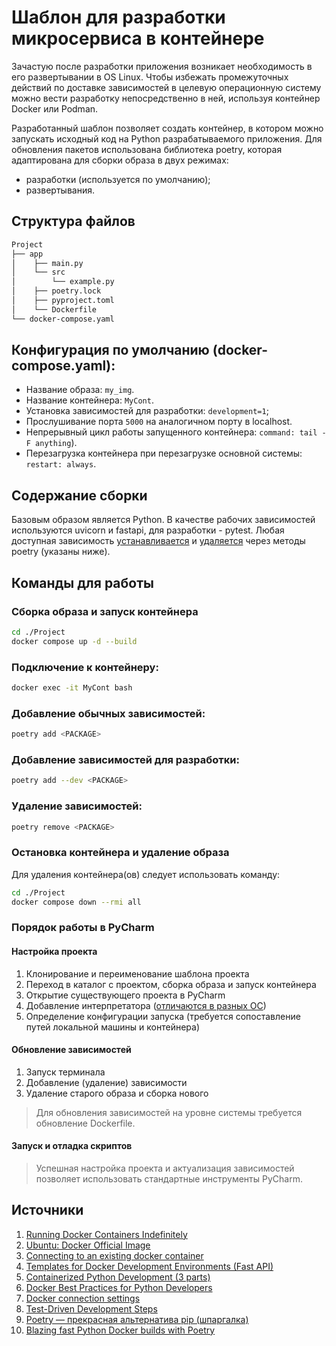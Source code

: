 # Шаблон для разработки микросервиса в контейнере

Зачастую после разработки приложения возникает необходимость
в его развертывании в OS Linux.
Чтобы избежать промежуточных действий по доставке зависимостей
в целевую операционную систему можно вести разработку
непосредственно в ней, используя контейнер Docker или Podman.

Разработанный шаблон позволяет создать контейнер,
в котором можно запускать исходный код на Python разрабатываемого приложения.
Для обновления пакетов использована библиотека poetry,
которая адаптирована для сборки образа в двух режимах: 
* разработки (используется по умолчанию);
* развертывания.

## Структура файлов
```bash
Project
├── app
│    ├── main.py
│    └── src
│        └── example.py
│    ├── poetry.lock
│    ├── pyproject.toml
│    └── Dockerfile
└── docker-compose.yaml    
```

## Конфигурация по умолчанию (docker-compose.yaml):
* Название образа: `my_img`.
* Название контейнера: `MyCont`.
* Установка зависимостей для разработки: `development=1`;
* Прослушивание порта `5000` на аналогичном порту в localhost.
* Непрерывный цикл работы запущенного контейнера: `command: tail -F anything`).
* Перезагрузка контейнера при перезагрузке основной системы: `restart: always`.

## Содержание сборки
Базовым образом является Python.
В качестве рабочих зависимостей используются uvicorn и fastapi,
для разработки - pytest.
Любая доступная зависимость [устанавливается](https://python-poetry.org/docs/cli/#add)
и [удаляется](https://python-poetry.org/docs/cli/#remove) через методы poetry (указаны ниже).

## Команды для работы

### Сборка образа и запуск контейнера
```bash
cd ./Project
docker compose up -d --build
```

### Подключение к контейнеру:
```bash
docker exec -it MyCont bash
```

### Добавление обычных зависимостей:
```bash
poetry add <PACKAGE>
```

### Добавление зависимостей для разработки:
```bash
poetry add --dev <PACKAGE>
```

### Удаление зависимостей:
```bash
poetry remove <PACKAGE>
```

### Остановка контейнера и удаление образа
Для удаления контейнера(ов) следует использовать команду:
```bash
cd ./Project
docker compose down --rmi all
```

### Порядок работы в PyCharm
#### Настройка проекта
1. Клонирование и переименование шаблона проекта
1. Переход в каталог с проектом, сборка образа и запуск контейнера
1. Открытие существующего проекта в PyCharm
1. Добавление интерпретатора ([отличаются в разных ОС](https://www.jetbrains.com/help/pycharm/settings-docker.html))
1. Определение конфигурации запуска (требуется сопоставление путей локальной машины и контейнера)

#### Обновление зависимостей
1. Запуск терминала
1. Добавление (удаление) зависимости
1. Удаление старого образа и сборка нового
> Для обновления зависимостей на уровне системы требуется обновление Dockerfile.

#### Запуск и отладка скриптов
> Успешная настройка проекта и актуализация зависимостей
> позволяет использовать стандартные инструменты PyCharm.

## Источники
1. [Running Docker Containers Indefinitely](https://www.baeldung.com/ops/running-docker-containers-indefinitely)
1. [Ubuntu: Docker Official Image](https://hub.docker.com/_/ubuntu/tags)
1. [Connecting to an existing docker container](https://docs.docker.com/engine/reference/commandline/container_exec/)
1. [Templates for Docker Development Environments (Fast API)](https://github.com/docker/awesome-compose/tree/master/fastapi)
1. [Containerized Python Development (3 parts)](https://www.docker.com/blog/tag/python-env-series/)
1. [Docker Best Practices for Python Developers](https://testdriven.io/blog/docker-best-practices/)
1. [Docker connection settings](https://www.jetbrains.com/help/pycharm/settings-docker.html)
1. [Test-Driven Development Steps](https://github.com/jonnyg23/obsidian_devlog/blob/master/Test-Driven%20Development%20with%20FastAPI%20and%20Docker.md)
1. [Poetry — прекрасная альтернатива pip (шпаргалка)](https://habr.com/ru/articles/593529/)
1. [Blazing fast Python Docker builds with Poetry](https://medium.com/@albertazzir/blazing-fast-python-docker-builds-with-poetry-a78a66f5aed0)

